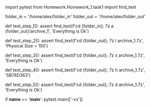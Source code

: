 import pytest
from Homework.Homework_1.task1 import find_text

folder_in = '/home/alex/folder_in'
folder_out = '/home/alex/folder_out'


def test_step_1():
    assert find_text(f'cd {folder_in}; 7z a {folder_out}/archive_1', 'Everything is Ok')


def test_step_2():
    assert find_text(f'cd {folder_out}; 7z l archive_1.7z', 'Physical Size = 150')


def test_step_3():
    assert find_text(f'cd {folder_out}; 7z x archive_1.7z', 'Everything is Ok')


def test_step_4():
    assert find_text(f'cd {folder_out}; 7z h archive_1.7z', '5B74D363')


def test_step_5():
    assert find_text(f'cd {folder_out}; 7z d archive_1.7z', 'Everything is Ok')


if __name__ == '__main__':
    pytest.main(['-vv'])
